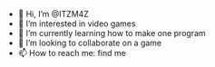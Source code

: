 - 👋 Hi, I’m @ITZM4Z
- 👀 I’m interested in video games
- 🌱 I’m currently learning how to make one program
- 💞️ I’m looking to collaborate on a game
- 📫 How to reach me: find me

<!---
ITZM4Z/ITZM4Z is a ✨ special ✨ repository because its `README.md` (this file) appears on your GitHub profile.
You can click the Preview link to take a look at your changes.
--->
